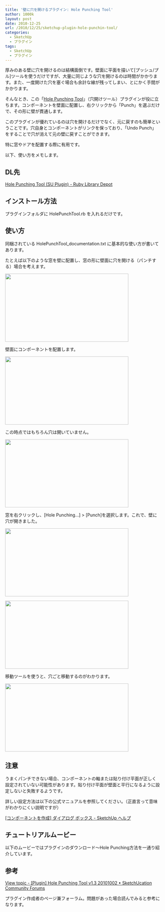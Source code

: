 ```yaml
---
title: '壁に穴を開けるプラグイン: Hole Punching Tool'
author: 1000k
layout: post
date: 2010-12-25
url: /2010/12/25/sketchup-plugin-hole-punchin-tool/
categories:
  - SketchUp
  - プラグイン
tags:
  - SketchUp
  - プラグイン
---
```

厚みのある壁に穴を開けるのは結構面倒です。壁面に平面を描いて[プッシュ/プル]ツールを使うだけですが、大量に同じような穴を開けるのは時間がかかります。また、一度開けた穴を塞ぐ場合も余計な線が残ってしまい、とにかく手間がかかります。

そんなとき、この「[Hole Punching Tool](http://forums.sketchucation.com/viewtopic.php?f=323&t=30846)」（穴開けツール）プラグインが役に立ちます。コンポーネントを壁面に配置し、右クリックから「Punch」を選ぶだけで、その形に壁が貫通します。

このプラグインが優れているのは穴を開けるだけでなく、元に戻すのも簡単ということです。穴自身とコンポーネントがリンクを保っており、「Undo Punch」をすることで穴が消えて元の壁に戻すことができます。

特に窓やドアを配置する際に有用です。

以下、使い方をメモします。

<!--more-->

## DL先

[Hole Punching Tool (SU Plugin) - Ruby Library Depot](http://rhin.crai.archi.fr/RubyLibraryDepot/plugin_details.php?id=726)

## インストール方法

プラグインフォルダに HolePunchTool.rb を入れるだけです。

## 使い方

同梱されている HolePunchTool_documentation.txt に基本的な使い方が書いてあります。

たとえば以下のような窓を壁に配置し、窓の形に壁面に穴を開ける（パンチする）場合を考えます。

[<img src="http://blog.1000k.net/wp-content/uploads/cutting_windows_1.jpg" alt="" title="hall_panching_tool_1" width="400" height="221" class="alignnone size-full wp-image-594" />](http://blog.1000k.net/wp-content/uploads/cutting_windows_1.jpg)

壁面にコンポーネントを配置します。

[<img src="http://blog.1000k.net/wp-content/uploads/hall_panching_tool_2.jpg" alt="" title="hall_panching_tool_2" width="400" height="221" class="alignnone size-full wp-image-595" />](http://blog.1000k.net/wp-content/uploads/hall_panching_tool_2.jpg)

この時点ではもちろん穴は開いていません。

[<img src="http://blog.1000k.net/wp-content/uploads/hall_panching_tool_3.jpg" alt="" title="hall_panching_tool_3" width="400" height="221" class="alignnone size-full wp-image-596" />](http://blog.1000k.net/wp-content/uploads/hall_panching_tool_3.jpg)

窓を右クリックし、[Hole Punching…] > [Punch]を選択します。これで、壁に穴が開きました。

[<img src="http://blog.1000k.net/wp-content/uploads/hall_panching_tool_5.jpg" alt="" title="hall_panching_tool_5" width="400" height="221" class="alignnone size-full wp-image-598" />](http://blog.1000k.net/wp-content/uploads/hall_panching_tool_5.jpg)

[<img src="http://blog.1000k.net/wp-content/uploads/hall_panching_tool_4.jpg" alt="" title="hall_panching_tool_4" width="400" height="221" class="alignnone size-full wp-image-597" />](http://blog.1000k.net/wp-content/uploads/hall_panching_tool_4.jpg)

移動ツールを使うと、穴ごと移動するのがわかります。

[<img src="http://blog.1000k.net/wp-content/uploads/hall_panching_tool_6.jpg" alt="" title="hall_panching_tool_6" width="400" height="221" class="alignnone size-full wp-image-599" />](http://blog.1000k.net/wp-content/uploads/hall_panching_tool_6.jpg)

## 注意

うまくパンチできない場合、コンポーネントの軸または貼り付け平面が正しく設定されていない可能性があります。貼り付け平面が壁面と平行になるように設定しないと失敗するようです。

詳しい設定方法は以下の公式マニュアルを参照してください。（正直言って意味がわかりにくい説明ですが）

[[コンポーネントを作成] ダイアログ ボックス - SketchUp ヘルプ](http://sketchup.google.com/support/bin/answer.py?hl=jp&answer=114526)

## チュートリアルムービー

以下のムービーではプラグインのダウンロード～Hole Punching方法を一通り紹介しています。



## 参考

[View topic - [Plugin] Hole Punching Tool v1.3 20101002 • SketchUcation Community Forums](http://forums.sketchucation.com/viewtopic.php?f=323&t=30846)

プラグイン作成者のページ兼フォーラム。問題があった場合読んでみると参考になります。